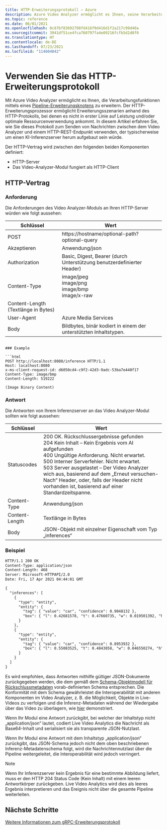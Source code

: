 ```yaml
---
title: HTTP-Erweiterungsprotokoll – Azure
description: Azure Video Analyzer ermöglicht es Ihnen, seine Verarbeitungsfunktionen mittels eines Pipeline-Erweiterungsknotens zu erweitern. Der HTTP-Erweiterungsprozessor ermöglicht Erweiterungsszenarien mit dem HTTP-Protokoll, bei denen es nicht in erster Linie auf Leistung und/oder optimale Ressourcenverwendung ankommt.
ms.topic: reference
ms.date: 06/01/2021
ms.openlocfilehash: 0c87bf83692798fd416f9d416d1f2a217c99d40a
ms.sourcegitcommit: 3941df51ce4fca760797fa4e09216fcfb5d2d8f0
ms.translationtype: HT
ms.contentlocale: de-DE
ms.lasthandoff: 07/23/2021
ms.locfileid: "114604842"
---
```

# <a name="use-the-http-extension-protocol"></a>Verwenden Sie das HTTP-Erweiterungsprotokoll 

Mit Azure Video Analyzer ermöglicht es Ihnen, die Verarbeitungsfunktionen mittels eines [Pipeline-Erweiterungsknotens](pipeline-extension.md) zu erweitern. Der HTTP-Erweiterungsprozessor ermöglicht Erweiterungsszenarien anhand des HTTP-Protokolls, bei denen es nicht in erster Linie auf Leistung und/oder optimale Ressourcenverwendung ankommt. In diesem Artikel erfahren Sie, wie Sie dieses Protokoll zum Senden von Nachrichten zwischen dem Video Analyzer und einem HTTP-REST-Endpunkt verwenden, der typischerweise um einen KI-Inferenzserver herum aufgebaut sein würde.

Der HTTP-Vertrag wird zwischen den folgenden beiden Komponenten definiert:

* HTTP-Server
* Das Video-Analyzer-Modul fungiert als HTTP-Client

## <a name="http-contract"></a>HTTP-Vertrag

### <a name="request"></a>Anforderung

Die Anforderungen des Video Analyzer-Moduls an Ihren HTTP-Server würden wie folgt aussehen:

|Schlüssel|Wert|
|---|---|
|POST|https://hostname/optional-path?optional-query|
|Akzeptieren|Anwendung/json|
|Authorization| Basic, Digest, Bearer (durch Unterstützung benutzerdefinierter Header)|
|Content-Type|  image/jpeg<br/>image/png<br/>image/bmp<br/>image/x-raw|
|Content-Length (Textlänge in Bytes)   ||
|User-Agent |Azure Media Services|
|Body|  Bildbytes, binär kodiert in einem der unterstützten Inhaltstypen.|
```

### Example

```html
POST http://localhost:8080/inference HTTP/1.1
Host: localhost:8080
x-ms-client-request-id: d6050cd4-c9f2-42d3-9adc-53ba7e440f17
Content-Type: image/bmp
Content-Length: 519222

(Image Binary Content)
```

### <a name="response"></a>Antwort

Die Antworten von Ihrem Inferenzserver an das Video Analyzer-Modul sollten wie folgt aussehen:

|Schlüssel|   Wert|
|---|----|
|Statuscodes|  200 OK. Rückschlussergebnisse gefunden<br/>204 Kein Inhalt – Kein Ergebnis vom AI aufgefunden<br/>400 Ungültige Anforderung. Nicht erwartet.<br/>500 Interner Serverfehler. Nicht erwartet.<br/>503 Server ausgelastet – Der Video Analyzer wich aus, basierend auf dem „Erneut versuchen-Nach“ Header, oder, falls der Header nicht vorhanden ist, basierend auf einer Standardzeitspanne.|
|Content-Type   |Anwendung/json|
|Content-Length |Textlänge in Bytes|
|Body|  JSON-Objekt mit einzelner Eigenschaft vom Typ „inferences“|

### <a name="example"></a>Beispiel

```html
HTTP/1.1 200 OK
Content-Type: application/json
Content-Length: 468
Server: Microsoft-HTTPAPI/2.0
Date: Fri, 17 Apr 2021 04:44:01 GMT

{
  "inferences": [
    {
      "type": "entity",
      "entity": {
        "tag": { "value": "car", "confidence": 0.9048132 },
        "box": { "l": 0.42681578, "t": 0.47660735, "w": 0.019501392, "h": 0.020954132 }
      }
    },
    {
      "type": "entity",
      "entity": {
        "tag": { "value": "car", "confidence": 0.8953932 },
        "box": { "l": 0.55083525, "t": 0.4843858, "w": 0.046550274, "h": 0.046502113 }
      }
    }    
  ]
}
```

Es wird empfohlen, dass Antworten mithilfe gültiger JSON-Dokumente zurückgegeben werden, die dem gemäß dem [Schema-Objektmodell für Rückschlussmetadaten](inference-metadata-schema.md) vorab-definierten Schema entsprechen. Die Konformität mit dem Schema gewährleistet die Interoperabilität mit anderen Komponenten im Video Analyzer, z. B. die Möglichkeit, Objekte in Live-Videos zu verfolgen und die Inferenz-Metadaten während der Wiedergabe über das Video zu überlagern, wie [hier](record-stream-inference-data-with-video.md) demonstriert.

Wenn Ihr Modul eine Antwort zurückgibt, bei welcher der Inhaltstyp nicht „application/json“ lautet, codiert Live Video Analytics die Nachricht als Base64-Inhalt und serialisiert sie als transparente JSON-Nutzlast.

Wenn Ihr Modul eine Antwort mit dem Inhaltstyp „application/json“ zurückgibt, das JSON-Schema jedoch nicht dem oben beschriebenen Inferenz-Metadatenschema folgt, wird die Nachrichtennutzlast über die Pipeline weitergeleitet, die Interoperabilität wird jedoch verringert.

> [!NOTE]
> Wenn Ihr Inferenzserver kein Ergebnis für eine bestimmte Abbildung liefert, muss er den HTTP 204 Status Code (Kein Inhalt) mit einem leeren Antwortkörper zurückgeben. Live Video Analytics wird dies als leeres Ergebnis interpretieren und das Ereignis nicht über die gesamte Pipeline weiterleiten.

## <a name="next-steps"></a>Nächste Schritte

[Weitere Informationen zum gRPC-Erweiterungsprotokoll](grpc-extension-protocol.md)


